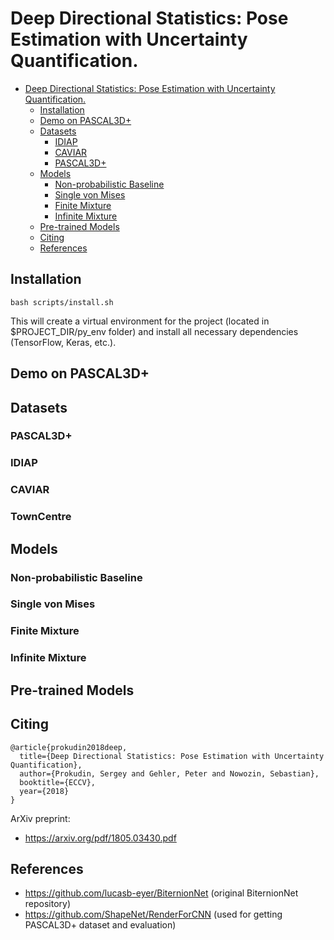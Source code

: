 # Deep Directional Statistics: Pose Estimation with Uncertainty Quantification.


 * [Deep Directional Statistics: Pose Estimation with Uncertainty Quantification.](#deep-direct-stat)
    * [Installation](#installation)
    * [Demo on PASCAL3D+](#demo)
    * [Datasets](#datasets)
        * [IDIAP](#idiap)
        * [CAVIAR](#caviar)
        * [PASCAL3D+](#pascal3d)
    * [Models](#models)
        * [Non-probabilistic Baseline](#non-prob)
        * [Single von Mises](#single_vm)
        * [Finite Mixture](#finite_mix)
        * [Infinite Mixture](#infinite_mix)
    * [Pre-trained Models](#pretrained)
    * [Citing](#citing)
    * [References](#refs)

## Installation  

```
bash scripts/install.sh
```

This will create a virtual environment for the project (located in 
$PROJECT_DIR/py_env folder) and install all necessary dependencies 
(TensorFlow, Keras, etc.).

## Demo on PASCAL3D+

## Datasets

### PASCAL3D+
### IDIAP
### CAVIAR
### TownCentre

## Models

### Non-probabilistic Baseline
### Single von Mises
### Finite Mixture
### Infinite Mixture

## Pre-trained Models

## Citing

```
@article{prokudin2018deep,
  title={Deep Directional Statistics: Pose Estimation with Uncertainty Quantification},
  author={Prokudin, Sergey and Gehler, Peter and Nowozin, Sebastian},
  booktitle={ECCV},
  year={2018}
}
```

ArXiv preprint:

 - https://arxiv.org/pdf/1805.03430.pdf

## References 

 - https://github.com/lucasb-eyer/BiternionNet (original BiternionNet repository)
 - https://github.com/ShapeNet/RenderForCNN (used for getting PASCAL3D+ dataset and evaluation)



